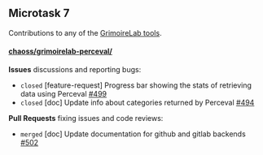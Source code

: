 ## Microtask 7

Contributions to any of the [GrimoireLab tools](https://github.com/chaoss/grimoirelab).

#### [chaoss/grimoirelab-perceval/](https://github.com/chaoss/grimoirelab-perceval/)

**Issues** discussions and reporting bugs:
- `closed` [feature-request] Progress bar showing the stats of retrieving data using Perceval [#499](https://github.com/chaoss/grimoirelab-perceval/issues/499)
- `closed` [doc] Update info about categories returned by Perceval [#494](https://github.com/chaoss/grimoirelab-perceval/issues/494)

**Pull Requests** fixing issues and code reviews:
- `merged` [doc] Update documentation for github and gitlab backends [#502](https://github.com/chaoss/grimoirelab-perceval/pull/502)



